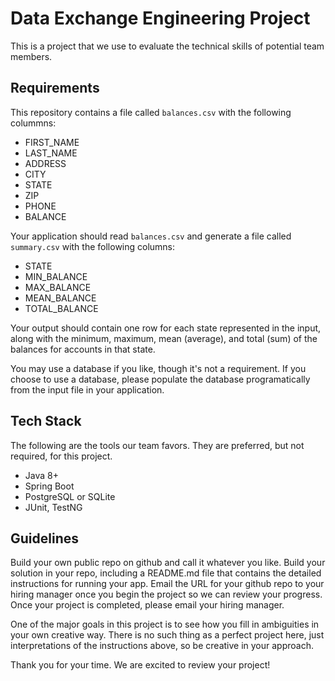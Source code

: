 # Data Exchange Engineering Project

This is a project that we use to evaluate the technical skills of potential team members.

## Requirements

This repository contains a file called `balances.csv` with the following colummns:

* FIRST_NAME
* LAST_NAME
* ADDRESS
* CITY
* STATE
* ZIP
* PHONE
* BALANCE

Your application should read `balances.csv` and generate a file called `summary.csv` with the following columns:

* STATE
* MIN_BALANCE
* MAX_BALANCE
* MEAN_BALANCE
* TOTAL_BALANCE

Your output should contain one row for each state represented in the input, along with the minimum, maximum, mean (average), and total (sum) of the balances for accounts in that state.

You may use a database if you like, though it's not a requirement.  If you choose to use a database, please populate the database programatically from the input file in your application. 

## Tech Stack
The following are the tools our team favors.  They are preferred, but not required, for this project.

* Java 8+
* Spring Boot
* PostgreSQL or SQLite
* JUnit, TestNG

## Guidelines

Build your own public repo on github and call it whatever you like. Build your solution in your repo, including a README.md file that contains the detailed instructions for running your app. Email the URL for your github repo to your hiring manager once you begin the project so we can review your progress. Once your project is completed, please email your hiring manager.

One of the major goals in this project is to see how you fill in ambiguities in your own creative way. There is no such thing as a perfect project here, just interpretations of the instructions above, so be creative in your approach.

Thank you for your time. We are excited to review your project!
